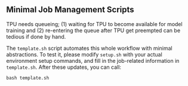 ## Minimal Job Management Scripts

TPU needs queueing; (1) waiting for TPU to become available for model training and (2) re-entering the queue after TPU get preempted can be tedious if done by hand.

The ``template.sh`` script automates this whole workflow with minimal abstractions. To test it, please modify ``setup.sh`` with your actual environment setup commands, and fill in the job-related information in ``template.sh``. After these updates, you can call:
```
bash template.sh
```